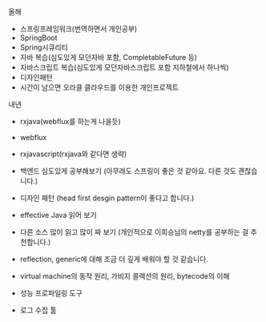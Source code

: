 올해
- 스프링프레임워크(번역하면서 개인공부)
- SpringBoot
- Spring시큐리티
- 자바 복습(심도있게 모던자바 포함, CompletableFuture 등)
- 자바스크립트 복습(심도있게 모던자바스크립트 포함 지하철에서 하나씩)
- 디자인패턴
- 시간이 남으면 오라클 클라우드를 이용한 개인프로젝트

내년
- rxjava(webflux를 하는게 나을듯)
- webflux
- rxjavascript(rxjava와 같다면 생략)




- 백엔드 심도있게 공부해보기 (아무래도 스프링이 좋은 것 같아요. 다른 것도 괜찮습니다.)
- 디자인 패턴 (head first desgin pattern이 좋다고 합니다.)
- effective Java 읽어 보기
- 다른 소스 많이 읽고 많이 짜 보기 (개인적으로 이희승님의 netty를 공부하는 걸 추천합니다.)
- reflection, generic에 대해 조금 더 깊게 배워야 할 것 같습니다.
- virtual machine의 동작 원리, 가비지 콜렉션의 원리, bytecode의 이해
- 성능 프로파일링 도구
- 로그 수집 툴